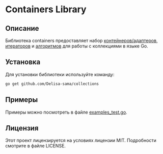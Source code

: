 # Containers Library
## Описание

Библиотека containers предоставляет набор [контейнеров/адаптеров](CONTAINTERS.md), [итераторов](ITERATORS.md) и [алгоритмов](ALGORITHMS.md) для работы с коллекциями в языке Go.

## Установка
Для установки библиотеки используйте команду:

```bash
go get github.com/Delisa-sama/collections
```

## Примеры
Примеры можно посмотреть в файле [examples_test.go](examples_test.go).

## Лицензия

Этот проект лицензируется на условиях лицензии MIT. Подробности смотрите в файле LICENSE.